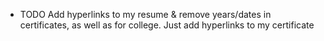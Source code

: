 - TODO Add hyperlinks to my resume & remove years/dates in certificates, as well as for college. Just add hyperlinks to my certificate